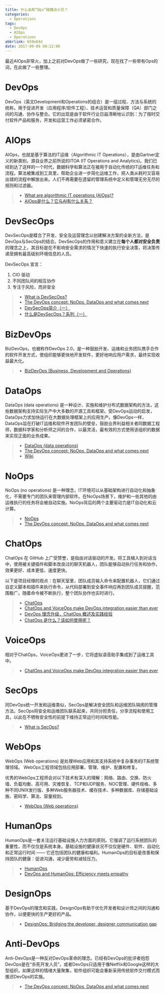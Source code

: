 ```yaml
---
title: 什么会和“Ops”碰撞出火花？
categories:
  - Operations
tags:
  - DevOps
  - AIOps
  - Operations
abbrlink: 659e64d
date: 2017-09-09 08:12:00
---
```


最近AIOps非常火，加上之前对DevOps做了一些研究，现在找了一些带有Ops的词，在此做了一些整理。

# DevOps

DevOps（英文Development和Operations的组合）是一组过程、方法与系统的统称，用于促进开发（应用程序/软件工程）、技术运营和质量保障（QA）部门之间的沟通、协作与整合。它的出现是由于软件行业日益清晰地认识到：为了按时交付软件产品和服务，开发和运营工作必须紧密合作。

<!-- more -->

# AIOps

AIOps，也就是基于算法的IT运维（Algorithmic IT Operations），是由Gartner定义的新类别，源自业界之前所说的ITOA (IT Operations and Analytics)。我们已经到达了这样的一个时代，数据科学和算法正在被用于自动化传统的IT运维任务和流程。算法被集成到工具里，帮助企业进一步简化运维工作，把人类从耗时又容易出错的流程中解放出来。人们不再需要在遗留的管理系统中定义和管理无穷无尽的规则和过滤器。

> - [What are algorithmic IT operations (AIOps)?](https://www.quora.com/What-are-algorithmic-IT-operations-AIOps)
> - [AIOps是什么？它与AI有什么关系？](http://www.infoq.com/cn/news/2017/06/AIOps-ai-relation)

# DevSecOps

DevSecOps是糅合了开发、安全及运营理念以创建解决方案的全新方法，是DevOps与SecOps的结合。DevSecOps的作用和意义建立在**每个人都对安全负责**的理念之上，其目标是在不影响安全需求的情况下快速的执行安全决策，将决策传递至拥有最高级别环境信息的人员。

DevSecOps 宣言：

1. CIO 驱动
2. 不同团队间的相互协作
3. 专注于风险，而非安全

> - [What is DevSecOps?](http://www.devsecops.org/blog/2015/2/15/what-is-devsecops)
> - [The DevOps concept: NoOps, DataOps and what comes next](http://devopsagenda.techtarget.com/opinion/The-DevOps-concept-NoOps-DataOps-and-what-comes-next)
> - [DevSecOps简介（一）](http://blog.oneapm.com/apm-tech/643.html)
> - [什么是DevSecOps？系列（一）](http://blog.oneapm.com/apm-tech/507.html)

# BizDevOps

BizDevOps，也被称作DevOps 2.0，是一种鼓励开发、运维和业务团队携手合作的软件开发方式，使组织能够更快地开发软件，更好地响应用户需求，最终实现收益最大化。

> - [BizDevOps (Business, Development and Operations)](http://searchsoftwarequality.techtarget.com/definition/BizDevOps-Business-Development-and-Operations)

# DataOps

DataOps (data operations) 是一种设计、实施和维护分布式数据架构的方法，这些数据架构支持实际生产中大多数的开源工具和框架。受DevOps运动的启发，DataOps力求加快运行在大数据处理框架上的应用生产。像DevOps一样，DataOps旨在打破IT运维和软件开发团队的壁垒，鼓励业界利益相关者同数据工程师，数据科学家和分析师之间的合作，以最灵活，最有效的方式使用该组织的数据来实现正面的业务成果。

> - [DataOps (data operations)](http://searchdatamanagement.techtarget.com/definition/DataOps)
> - [The DevOps concept: NoOps, DataOps and what comes next](http://devopsagenda.techtarget.com/opinion/The-DevOps-concept-NoOps-DataOps-and-what-comes-next)
> - [Wiki](https://en.wikipedia.org/wiki/DataOps)

# NoOps

NoOps (no operations) 是一种理念，IT环境可以从基础架构进行自动化和抽象化，不需要专门的团队来管理内部软件。在NoOps场景下，维护和一些其他的由运维执行的任务将会被自动实施。NoOps背后的两个主要驱动力是IT自动化和云计算。

> - [NoOps](http://searchcloudapplications.techtarget.com/definition/noops)
> - [The DevOps concept: NoOps, DataOps and what comes next](http://devopsagenda.techtarget.com/opinion/The-DevOps-concept-NoOps-DataOps-and-what-comes-next)

# ChatOps

ChatOps 在 GitHub 上广受赞誉，是指由对话驱动的开发。将工具植入到对话当中，使用被关键插件和脚本改良过的聊天机器人，团队能够自动执行任务和协作，效果更好、成本更低、速度更快。

以下是项目经理的观点：在聊天室里，团队成员输入命令来配置机器人，它们通过自定义脚本和插件来执行命令，从代码部署到安全事件响应再到团队成员提醒，范围极广。随着命令被不断执行，整个团队协作也实时进行。

> - [ChatOps](http://searchitoperations.techtarget.com/definition/ChatOps)
> - [ChatOps and VoiceOps make DevOps integration easier than ever](http://devopsagenda.techtarget.com/opinion/ChatOps-and-VoiceOps-make-DevOps-integration-easier-than-ever)
> - [DevOps 理念升级，ChatOps 概述及实践经验](http://www.csdn.net/article/a/2017-04-10/15926999)
> - [ChatOps 是什么？该如何使用呢？](http://blog.daocloud.io/chatops-pagerduty/)

# VoiceOps

相对于ChatOps，VoiceOps更进了一步，它将虚拟语音助手集成到了运维工具中。

> - [ChatOps and VoiceOps make DevOps integration easier than ever](http://devopsagenda.techtarget.com/opinion/ChatOps-and-VoiceOps-make-DevOps-integration-easier-than-ever)

# SecOps

同DevOps统一开发和运维类似，SecOps是解决安全团队和运维团队隔阂的管理方法。SecOps将安全和运维团队联系起来，共同分担责任，分享流程和使用工具，以此在不牺牲安全性的前提下维持正常运行时间和性能。

> - [What is SecOps?](https://www.govloop.com/what-is-secops/)

# WebOps

WebOps (Web operations) 是处理Web应用和其支持系统中复杂事务的IT系统管理领域。 WebOps工程领域包括应用部署、管理、维护、配置和修复。

优秀的WebOps工程师会对以下技术有深入的理解：网络、路由、交换、防火墙、负载均衡、高可用、灾难恢复、TCP和UDP服务、NOC管理、硬件规格、多种不同UNIX发行版、多种Web服务器技术、缓存技术、多种数据库、存储基础设施、密码学、算法、容量规划。

> - [WebOps (Web operations)](http://whatis.techtarget.com/definition/WebOps-Web-operations)

# HumanOps

HumanOps是一套关注运行基础设施人力方面的原则。它强调了运行系统团队的重要性，而不仅仅是系统本身。基础设施的健康状况不仅仅是硬件、软件、自动化和正常运行时间 —— 它还包括团队的健康和福利。HumanOps的目标是改善和保持团队的健康：促进沟通，减少疲劳和减轻压力。

> - [HumanOps](https://github.com/HumanOps/HumanOps/blob/master/HumanOps.rst)
> - [DevOps and HumanOps: Efficiency meets empathy](http://devopsagenda.techtarget.com/opinion/DevOps-and-HumanOps-Efficiency-meets-empathy)

# DesignOps

基于DevOps的理念和实践，DesignOps有助于优化开发者和设计师之间的沟通和协作，以便更快的生产更好的产品。

> - [DesignOps: Bridging the developer, designer communication gap](http://searchsoftwarequality.techtarget.com/news/450421998/DesignOps-Bridging-the-developer-designer-communication-gap)

# Anti-DevOps

Anti-DevOps是一种反对DevOps革命的理念。已经有DevOps的批评者抱怨DevOps是在“杀死开发人员”，或者DevOps只适用于像Netflix和Google这样的大型组织。如果这样的情绪大量聚集，软件组织可能会重新采用传统软件交付模式而推迟DevOps的实施。

> - [The DevOps concept: NoOps, DataOps and what comes next](http://devopsagenda.techtarget.com/opinion/The-DevOps-concept-NoOps-DataOps-and-what-comes-next)
